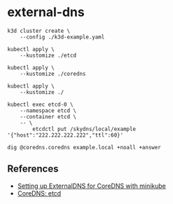 # external-dns

```
k3d cluster create \
    --config ./k3d-example.yaml
```

```
kubectl apply \
    --kustomize ./etcd

kubectl apply \
    --kustomize ./coredns

kubectl apply \
    --kustomize ./
```

```
kubectl exec etcd-0 \
    --namespace etcd \
    --container etcd \
    -- \
        etcdctl put /skydns/local/example '{"host":"222.222.222.222","ttl":60}'

dig @coredns.coredns example.local +noall +answer
```

## References

* [Setting up ExternalDNS for CoreDNS with minikube](https://kubernetes-sigs.github.io/external-dns/v0.14.2/tutorials/coredns)
* [CoreDNS: etcd](https://coredns.io/plugins/etcd)
